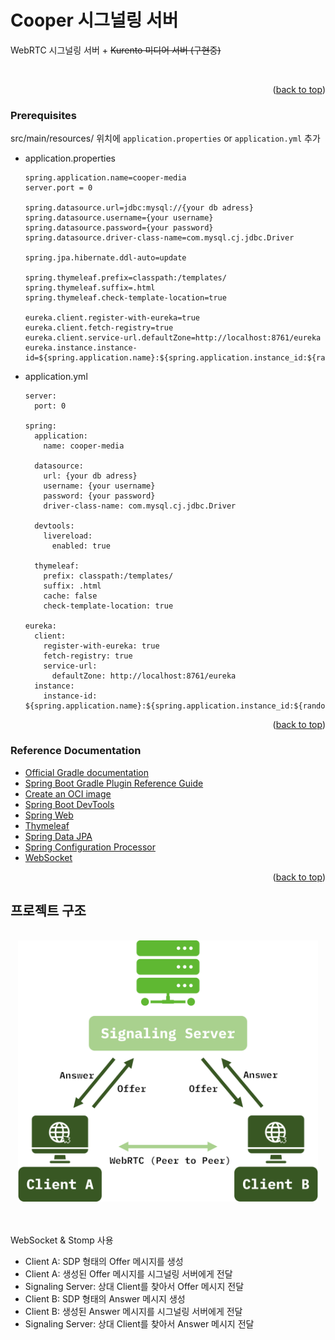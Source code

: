 <a name="readme-top"></a>
# Cooper 시그널링 서버

WebRTC 시그널링 서버 + ~~Kurento 미디어 서버 (구현중)~~

<br>

<p align="right">(<a href="#readme-top">back to top</a>)</p>

### Prerequisites

src/main/resources/ 위치에 `application.properties` or `application.yml` 추가
* application.properties
  ```
  spring.application.name=cooper-media
  server.port = 0

  spring.datasource.url=jdbc:mysql://{your db adress}
  spring.datasource.username={your username}
  spring.datasource.password={your password}
  spring.datasource.driver-class-name=com.mysql.cj.jdbc.Driver

  spring.jpa.hibernate.ddl-auto=update

  spring.thymeleaf.prefix=classpath:/templates/
  spring.thymeleaf.suffix=.html
  spring.thymeleaf.check-template-location=true

  eureka.client.register-with-eureka=true
  eureka.client.fetch-registry=true
  eureka.client.service-url.defaultZone=http://localhost:8761/eureka
  eureka.instance.instance-id=${spring.application.name}:${spring.application.instance_id:${random.value}}
  ```
* application.yml
  ```
  server:
    port: 0

  spring:
    application:
      name: cooper-media
  
    datasource:
      url: {your db adress}
      username: {your username}
      password: {your password}
      driver-class-name: com.mysql.cj.jdbc.Driver
  
    devtools:
      livereload:
        enabled: true
  
    thymeleaf:
      prefix: classpath:/templates/
      suffix: .html
      cache: false
      check-template-location: true
  
  eureka:
    client:
      register-with-eureka: true
      fetch-registry: true
      service-url:
        defaultZone: http://localhost:8761/eureka
    instance:
      instance-id: ${spring.application.name}:${spring.application.instance_id:${random.value}}
  ```
  
<p align="right">(<a href="#readme-top">back to top</a>)</p>

### Reference Documentation

* [Official Gradle documentation](https://docs.gradle.org)
* [Spring Boot Gradle Plugin Reference Guide](https://docs.spring.io/spring-boot/docs/3.2.4/gradle-plugin/reference/html/)
* [Create an OCI image](https://docs.spring.io/spring-boot/docs/3.2.4/gradle-plugin/reference/html/#build-image)
* [Spring Boot DevTools](https://docs.spring.io/spring-boot/docs/3.2.4/reference/htmlsingle/index.html#using.devtools)
* [Spring Web](https://docs.spring.io/spring-boot/docs/3.2.4/reference/htmlsingle/index.html#web)
* [Thymeleaf](https://docs.spring.io/spring-boot/docs/3.2.4/reference/htmlsingle/index.html#web.servlet.spring-mvc.template-engines)
* [Spring Data JPA](https://docs.spring.io/spring-boot/docs/3.2.4/reference/htmlsingle/index.html#data.sql.jpa-and-spring-data)
* [Spring Configuration Processor](https://docs.spring.io/spring-boot/docs/3.2.4/reference/htmlsingle/index.html#appendix.configuration-metadata.annotation-processor)
* [WebSocket](https://docs.spring.io/spring-boot/docs/3.2.4/reference/htmlsingle/index.html#messaging.websockets)

<p align="right">(<a href="#readme-top">back to top</a>)</p>

## 프로젝트 구조
<div align="center">
  <br>
  <img src="info/WebRTC Signaling.png" width="480">
</div>

<br>
<br>

  WebSocket & Stomp 사용
  - Client A: SDP 형태의 Offer 메시지를 생성
  - Client A: 생성된 Offer 메시지를 시그널링 서버에게 전달
  - Signaling Server: 상대 Client를 찾아서 Offer 메시지 전달
  - Client B: SDP 형태의 Answer 메시지 생성
  - Client B: 생성된 Answer 메시지를 시그널링 서버에게 전달
  - Signaling Server: 상대 Client를 찾아서 Answer 메시지 전달 

  

